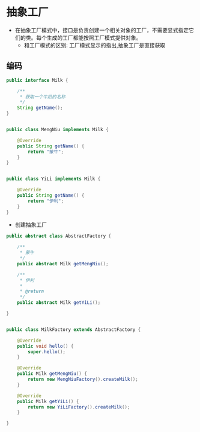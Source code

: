 # 抽象工厂
- 在抽象工厂模式中，接口是负责创建一个相关对象的工厂，不需要显式指定它们的类。每个生成的工厂都能按照工厂模式提供对象。
    - 和工厂模式的区别: 工厂模式显示的指出,抽象工厂是直接获取
    


## 编码

```java
public interface Milk {

    /**
     * 获取一个牛奶的名称
     */
    String getName();
}


public class MengNiu implements Milk {

    @Override
    public String getName() {
        return "蒙牛";
    }
}


public class YiLi implements Milk {

    @Override
    public String getName() {
        return "伊利";
    }
}

```

- 创建抽象工厂

```java
public abstract class AbstractFactory {
  
    /**
     * 蒙牛
     */
    public abstract Milk getMengNiu();

    /**
     * 伊利
     *
     * @return
     */
    public abstract Milk getYiLi();

}


public class MilkFactory extends AbstractFactory {

    @Override
    public void hello() {
        super.hello();
    }

    @Override
    public Milk getMengNiu() {
        return new MengNiuFactory().createMilk();
    }

    @Override
    public Milk getYiLi() {
        return new YiLiFactory().createMilk();
    }

}
```